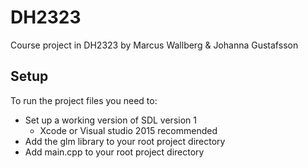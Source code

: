 # DH2323
Course project in DH2323 by Marcus Wallberg & Johanna Gustafsson
## Setup
To run the project files you need to: 
* Set up a working version of SDL version 1
  * Xcode or Visual studio 2015 recommended
* Add the glm library to your root project directory 
* Add main.cpp to your root project directory
